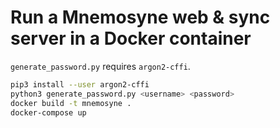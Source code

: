 # Run a Mnemosyne web & sync server in a Docker container

`generate_password.py` requires `argon2-cffi`.

``` sh
pip3 install --user argon2-cffi
python3 generate_password.py <username> <password>
docker build -t mnemosyne .
docker-compose up
```
